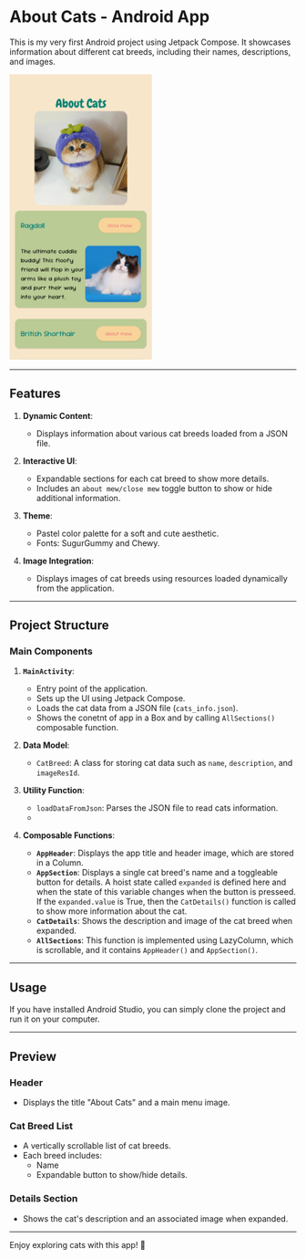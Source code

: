 # About Cats - Android App

This is my very first Android project using Jetpack Compose. It showcases information about different cat breeds, including their names, descriptions, and images.

<img src="demo.png" width="250" height="500">

---

## Features

1. **Dynamic Content**: 
   - Displays information about various cat breeds loaded from a JSON file.
   
2. **Interactive UI**:
   - Expandable sections for each cat breed to show more details.
   - Includes an `about mew/close mew` toggle button to show or hide additional information.

3. **Theme**:
   - Pastel color palette for a soft and cute aesthetic.
   - Fonts: SugurGummy and Chewy.

4. **Image Integration**:
   - Displays images of cat breeds using resources loaded dynamically from the application.

---

## Project Structure

### Main Components

1. **`MainActivity`**:
   - Entry point of the application.
   - Sets up the UI using Jetpack Compose.
   - Loads the cat data from a JSON file (`cats_info.json`).
   - Shows the conetnt of app in a Box and by calling `AllSections()` composable function.

2. **Data Model**:
   - `CatBreed`: A class for storing cat data such as `name`, `description`, and `imageResId`.

3. **Utility Function**:
   - `loadDataFromJson`: Parses the JSON file to read cats information.
   - 
4. **Composable Functions**:
   - **`AppHeader`**: Displays the app title and header image, which are stored in a Column.
   - **`AppSection`**: Displays a single cat breed's name and a toggleable button for details. A hoist state called `expanded` is defined here and when the state of this variable changes when the button is presseed. If the `expanded.value` is True, then the `CatDetails()` function is called to show more information about the cat.
   - **`CatDetails`**: Shows the description and image of the cat breed when expanded.
   - **`AllSections`**: This function is implemented using LazyColumn, which is scrollable, and it contains `AppHeader()` and `AppSection()`.



---

## Usage

If you have installed Android Studio, you can simply clone the project and run it on your computer.

---

## Preview

### Header
- Displays the title "About Cats" and a main menu image.

### Cat Breed List
- A vertically scrollable list of cat breeds.
- Each breed includes:
  - Name
  - Expandable button to show/hide details.

### Details Section
- Shows the cat's description and an associated image when expanded.

--- 

Enjoy exploring cats with this app! 🐾
